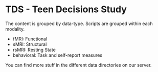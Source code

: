 # TDS - Teen Decisions Study


The content is grouped by data-type. Scripts are grouped within each modality.

- fMRI: Functional
- sMRI: Structural
- rsMRI: Resting State
- behavioral: Task and self-report measures


You can find more stuff in the different data directories on our server.